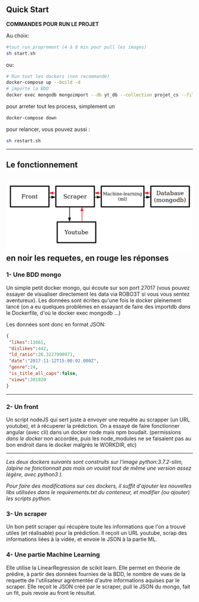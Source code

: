 ## Quick Start

__COMMANDES POUR RUN LE PROJET__

Au choix: 
```bash
#tout run proprement (4 à 8 min pour pull les images)
sh start.sh 
```
 ou: 
```bash
# Run tout les dockers (non recommandé)
docker-compose up --build -d 
# importe la BDD
docker exec mongodb mongoimport --db yt_db --collection projet_cs --file data.json --jsonArray
```
pour arreter tout les process, simplement un
```bash
docker-compose down
```
pour relancer, vous pouvez aussi :
```bash
sh restart.sh 
```
----------------
## Le fonctionnement
 ![architecture](archi.png)
 en noir les requetes, en rouge les réponses
----------------

###  1- Une BDD mongo

Un simple petit docker mongo, qui écoute sur son port 27017 (vous pouvez essayer de visualiser directement les data via ROBO3T si vous vous sentez aventureux). Les données sont écrites qu'une fois le docker pleinement lancé (on a eu quelques problèmes en essayant de faire des importdb *dans* le Dockerfile, d'où le docker exec mongodb ...)

Les données sont donc en format JSON:
```JSON
{
 "likes":11661,
 "dislikes":442,
 "ld_ratio":26.3227990971,
 "date":"2017-11-12T15:00:02.000Z",
 "genre":24,
 "is_title_all_caps":false,
 "views":301920
}
```

----------------

###  2- Un front

Un script nodeJS qui sert juste à envoyer une requête au scrapper (un URL youtube), et à récuperer la prédiction. On a essayé de faire fonctionner angular (avec cli) dans un docker node mais npm boudait. (permissions *dans le docker* non accordée, puis les node_modules ne se faisaient pas au bon endroit dans le docker malgrés le WORKDIR, etc)

----------------

*Les deux dockers suivants sont construits sur l'image python:3.7.2-slim, (alpine ne fonctionnait pas mais on voulait tout de même une version assez légère, avec python3 ).*

*Pour faire des modifications sur ces dockers, il suffit d'ajouter les nouvelles libs utilisées dans le requirements.txt du conteneur, et modifier (ou ajouter) les scripts python.*

###  3- Un scraper

Un bon petit scraper qui récupère toute les informations que l'on a trouvé utiles (et réalisable) pour la prédiction. Il reçoit un URL youtube, scrap des informations liées à la vidée, et envoie le JSON à la partie ML.

###  4- Une partie Machine Learning

Elle utilise la LinearRegression de scikit learn. Elle permet en théorie de prédire, à partir des données fournies de la BDD, le nombre de vues de la requette de l'utilisateur agrémentée d'autre informations aquises par le scraper.
Elle reçoit le JSON créé par le scraper, pull le JSON du mongo, fait un fit, puis revoie au front le résultat.
